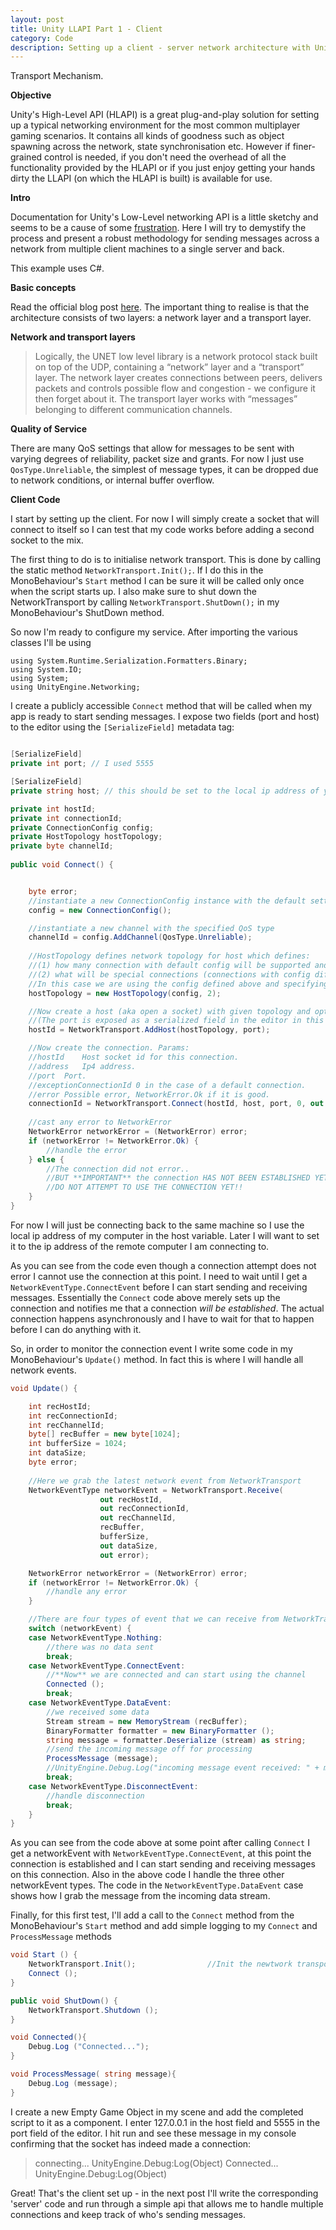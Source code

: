 ```yaml
---
layout: post
title: Unity LLAPI Part 1 - Client
category: Code
description: Setting up a client - server network architecture with Unity's LLAPI
---
```


<div class="img_row">
	<img class="col three" src="{{ site.baseurl }}/images/heroes/LLAPI.png" alt="" title="Diorama"/>
</div>
<div class="col three caption">
	Transport Mechanism.
</div>

**Objective**

Unity's High-Level API (HLAPI) is a great plug-and-play solution for setting up a typical networking environment for the most common multiplayer gaming scenarios. It contains all kinds of goodness such as object spawning across the network, state synchronisation etc. However if finer-grained control is needed, if you don't need the overhead of all the functionality provided by the HLAPI or if you just enjoy getting your hands dirty the LLAPI (on which the HLAPI is built) is available for use.

**Intro**

Documentation for Unity's Low-Level networking API is a little sketchy and seems to be a cause of some [frustration](https://www.reddit.com/r/Unity3D/comments/3tvow6/trouble_with_network_llapi/). Here I will try to demystify the process and present a robust methodology for sending messages across a network from multiple client machines to a single server and back.

This example uses C#.

**Basic concepts**

Read the official blog post [here](http://blogs.unity3d.com/2014/06/11/all-about-the-unity-networking-transport-layer/). The important thing to realise is that the architecture consists of two layers: a network layer and a transport layer.

**Network and transport layers**

>Logically, the UNET low level library is a network protocol stack built on top of the UDP, containing a “network” layer and a “transport” layer. The network layer creates connections between peers, delivers packets and controls possible flow and congestion - we configure it then forget about it. The transport layer works with “messages” belonging to different communication channels.

**Quality of Service**

There are many QoS settings that allow for messages to be sent with varying degrees of reliability, packet size and grants. For now I just use `QosType.Unreliable`, the simplest of message types, it can be dropped due to network conditions, or internal buffer overflow.

**Client Code**

I start by setting up the client. For now I will simply create a socket that will connect to itself so I can test that my code works before adding a second socket to the mix.

The first thing to do is to initialise network transport. This is done by calling the static method `NetworkTransport.Init();`. If I do this in the MonoBehaviour's `Start` method I can be sure it will be called only once when the script starts up. I also make sure to shut down the NetworkTransport by calling `NetworkTransport.ShutDown();` in my MonoBehaviour's ShutDown method.

So now I'm ready to configure my service. After importing the various classes I'll be using 
```charp
using System.Runtime.Serialization.Formatters.Binary; 
using System.IO;
using System;
using UnityEngine.Networking;
```

I create a publicly accessible `Connect` method that will be called when my app is ready to start sending messages. I expose two fields (port and host) to the editor using the `[SerializeField]` metadata tag:

```csharp

[SerializeField]
private int port; // I used 5555

[SerializeField]
private string host; // this should be set to the local ip address of your computer on your LAN (e.g. mine is 192.168.1.64)

private int hostId;
private int connectionId;
private ConnectionConfig config;
private HostTopology hostTopology;
private byte channelId;
	
public void Connect() {


	byte error;
	//instantiate a new ConnectionConfig instance with the default settings
	config = new ConnectionConfig();

	//instantiate a new channel with the specified QoS type
	channelId = config.AddChannel(QosType.Unreliable);
	
	//HostTopology defines network topology for host which defines: 
	//(1) how many connection with default config will be supported and 
	//(2) what will be special connections (connections with config different from default).
	//In this case we are using the config defined above and specifying 2 maxDefaultConnections
	hostTopology = new HostTopology(config, 2);

	//Now create a host (aka open a socket) with given topology and optionally port and IP.
	//(The port is exposed as a serialized field in the editor in this case)
	hostId = NetworkTransport.AddHost(hostTopology, port);

	//Now create the connection. Params:
	//hostId	Host socket id for this connection.
	//address	Ip4 address.
	//port	Port.
	//exceptionConnectionId	0 in the case of a default connection.
	//error	Possible error, NetworkError.Ok if it is good.
	connectionId = NetworkTransport.Connect(hostId, host, port, 0, out error);
	
	//cast any error to NetworkError
	NetworkError networkError = (NetworkError) error;
	if (networkError != NetworkError.Ok) {
		//handle the error
	} else {
		//The connection did not error.. 
		//BUT **IMPORTANT** the connection HAS NOT BEEN ESTABLISHED YET!!
		//DO NOT ATTEMPT TO USE THE CONNECTION YET!!
	}
}
``` 

For now I will just be connecting back to the same machine so I use the local ip address of my computer in the host variable. Later I will want to set it to the ip address of the remote computer I am connecting to.

As you can see from the code even though a connection attempt does not error I cannot use the connection at this point. I need to wait until I get a `NetworkEventType.ConnectEvent` before I can start sending and receiving messages. Essentially the `Connect` code above merely sets up the connection and notifies me that a connection _will be established_. The actual connection happens asynchronously and I have to wait for that to happen before I can do anything with it.

So, in order to monitor the connection event I write some code in my MonoBehaviour's `Update()` method. In fact this is where I will handle all network events.

```csharp
void Update() {

	int recHostId;
	int recConnectionId;
	int recChannelId;
	byte[] recBuffer = new byte[1024];
	int bufferSize = 1024;
	int dataSize;
	byte error;
	
	//Here we grab the latest network event from NetworkTransport
	NetworkEventType networkEvent = NetworkTransport.Receive(
					out recHostId, 
					out recConnectionId, 
					out recChannelId, 
					recBuffer, 
					bufferSize, 
					out dataSize, 
					out error);

	NetworkError networkError = (NetworkError) error;
	if (networkError != NetworkError.Ok) {
		//handle any error
	}

	//There are four types of event that we can receive from NetworkTransport
	switch (networkEvent) {
	case NetworkEventType.Nothing:
		//there was no data sent
		break;
	case NetworkEventType.ConnectEvent:
		//**Now** we are connected and can start using the channel
		Connected ();
		break;
	case NetworkEventType.DataEvent:
		//we received some data
		Stream stream = new MemoryStream (recBuffer);
		BinaryFormatter formatter = new BinaryFormatter ();
		string message = formatter.Deserialize (stream) as string;
		//send the incoming message off for processing
		ProcessMessage (message);
		//UnityEngine.Debug.Log("incoming message event received: " + message);
		break;
	case NetworkEventType.DisconnectEvent:
		//handle disconnection
		break;
	}
}
```

As you can see from the code above at some point after calling `Connect` I get a networkEvent with `NetworkEventType.ConnectEvent`, at this point the connection is established and I can start sending and receiving messages on this connection. Also in the above code I handle the three other networkEvent types. The code in the `NetworkEventType.DataEvent` case shows how I grab the message from the incoming data stream. 

Finally, for this first test, I'll add a call to the `Connect` method from the MonoBehaviour's `Start` method and add simple logging to my `Connect` and `ProcessMessage` methods

```csharp
void Start () {
    NetworkTransport.Init();				//Init the newtwork transport once only
    Connect ();
}

public void ShutDown() {
    NetworkTransport.Shutdown ();
}

void Connected(){
    Debug.Log ("Connected...");
}

void ProcessMessage( string message){
    Debug.Log (message);
}
```

I create a new Empty Game Object in my scene and add the completed script to it as a component. I enter 127.0.0.1 in the host field and 5555 in the port field of the editor. I hit run and see these message in my console confirming that the socket has indeed made a connection:

>connecting...
 UnityEngine.Debug:Log(Object)
>Connected...
 UnityEngine.Debug:Log(Object)
 
 Great! That's the client set up - in the next post I'll write the corresponding 'server' code and run through a simple api that allows me to handle multiple connections and keep track of who's sending messages.
